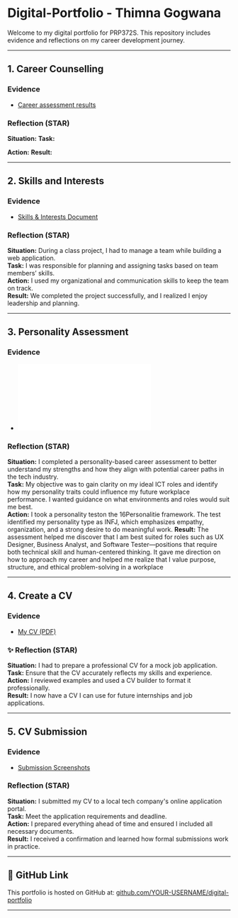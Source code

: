# Digital-Portfolio - Thimna Gogwana 
Welcome to my digital portfolio for PRP372S. This repository includes evidence and reflections on my career development journey.

---
## 1. Career Counselling

### Evidence
- [Career assessment results]()

### Reflection (STAR)
**Situation:** 
**Task:**  

**Action:**
**Result:** 

---

## 2. Skills and Interests

### Evidence
- [Skills & Interests Document](skills-interests/skills.pdf)

### Reflection (STAR)
**Situation:** During a class project, I had to manage a team while building a web application.  
**Task:** I was responsible for planning and assigning tasks based on team members’ skills.  
**Action:** I used my organizational and communication skills to keep the team on track.  
**Result:** We completed the project successfully, and I realized I enjoy leadership and planning.

---

## 3. Personality Assessment

### Evidence
- ![Personality Results](Thimna_Gogwana_Personality_Assessment.pdf)

### Reflection (STAR)
**Situation:** I completed a personality-based career assessment to better understand my strengths and how they align with potential career paths in the tech industry.   
**Task:** My objective was to gain clarity on my ideal ICT roles and identify how my personality traits could influence my future workplace performance. I wanted guidance on what environments and roles would suit me best.  
**Action:** I took a personality teston the 16Personalitie framework. The test identified my personality type as INFJ, which emphasizes empathy, organization, and a strong desire to do meaningful work.
**Result:**  The assessment helped me discover that I am best suited for roles such as UX Designer, Business Analyst, and Software Tester—positions that require both technical skill and human-centered thinking. It gave me direction on how to approach my career and helped me realize that I value purpose, structure, and ethical problem-solving in a workplace

---

## 4. Create a CV

### Evidence
- [My CV (PDF)](Thimna_Gogwana_CV.pdf)
### ✨ Reflection (STAR)
**Situation:** I had to prepare a professional CV for a mock job application.  
**Task:** Ensure that the CV accurately reflects my skills and experience.  
**Action:** I reviewed examples and used a CV builder to format it professionally.  
**Result:** I now have a CV I can use for future internships and job applications.

---

## 5. CV Submission

### Evidence
- [Submission Screenshots](CV_Submissions.pdf)

### Reflection (STAR)
**Situation:** I submitted my CV to a local tech company's online application portal.  
**Task:** Meet the application requirements and deadline.  
**Action:** I prepared everything ahead of time and ensured I included all necessary documents.  
**Result:** I received a confirmation and learned how formal submissions work in practice.

---

## 🔗 GitHub Link

This portfolio is hosted on GitHub at: [github.com/YOUR-USERNAME/digital-portfolio](https://github.com/YOUR-USERNAME/digital-portfolio)

---


